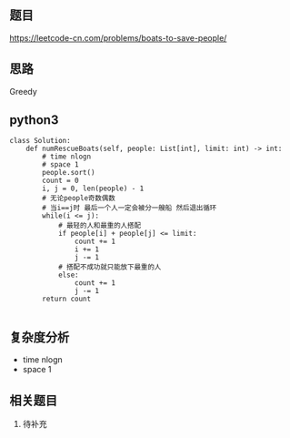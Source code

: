 ## 题目
https://leetcode-cn.com/problems/boats-to-save-people/

## 思路
Greedy

## python3
```python3
class Solution:
    def numRescueBoats(self, people: List[int], limit: int) -> int:
        # time nlogn
        # space 1
        people.sort()
        count = 0
        i, j = 0, len(people) - 1
        # 无论people奇数偶数
        # 当i==j时 最后一个人一定会被分一艘船 然后退出循环
        while(i <= j):
            # 最轻的人和最重的人搭配
            if people[i] + people[j] <= limit:
                count += 1
                i += 1
                j -= 1
            # 搭配不成功就只能放下最重的人
            else:
                count += 1
                j -= 1
        return count
     
```

## 复杂度分析
* time nlogn
* space 1

## 相关题目
1. 待补充
